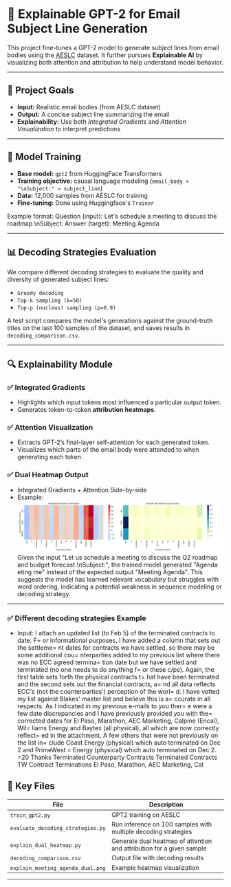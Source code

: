 # 📧 Explainable GPT-2 for Email Subject Line Generation

This project fine-tunes a GPT-2 model to generate subject lines from email bodies using the [AESLC](https://huggingface.co/datasets/Yale-LILY/aeslc) dataset. It further pursues **Explainable AI** by visualizing both attention and attribution to help understand model behavior.

---

## 🚀 Project Goals

- **Input:** Realistic email bodies (from AESLC dataset)
- **Output:** A concise subject line summarizing the email
- **Explainability:** Use both *Integrated Gradients* and *Attention Visualization* to interpret predictions

---

## 🧠 Model Training

- **Base model:** `gpt2` from HuggingFace Transformers
- **Training objective:** causal language modeling (`email_body + "\nSubject:" → subject_line`)
- **Data:** 12,000 samples from AESLC for training
- **Fine-tuning:** Done using Huggingface's `Trainer`

Example format:
Question (input): Let's schedule a meeting to discuss the roadmap.\nSubject:
Answer (target): Meeting Agenda


---

## 📊 Decoding Strategies Evaluation

We compare different decoding strategies to evaluate the quality and diversity of generated subject lines:

- `Greedy decoding`
- `Top-k sampling (k=50)`
- `Top-p (nucleus) sampling (p=0.9)`

A test script compares the model's generations against the ground-truth titles on the last 100 samples of the dataset, and saves results in `decoding_comparison.csv`.

---

## 🔍 Explainability Module

### ✅ Integrated Gradients

- Highlights which input tokens most influenced a particular output token.
- Generates token-to-token **attribution heatmaps**.

### ✅ Attention Visualization

- Extracts GPT-2’s final-layer self-attention for each generated token.
- Visualizes which parts of the email body were attended to when generating each token.

### ✅ Dual Heatmap Output

- Integrated Gradients + Attention Side-by-side
- Example:
  ![example](explain_meeting_agenda_dual.png)
Given the input "Let us schedule a meeting to discuss the Q2 roadmap and budget forecast.\nSubject:", the trained model generated "Agenda eting me" instead of the expected output "Meeting Agenda".
This suggests the model has learned relevant vocabulary but struggles with word ordering, indicating a potential weakness in sequence modeling or decoding strategy.
---

### ✅ Different decoding strategies Example
- Input: I attach an updated list (to Feb 5) of the terminated contracts to date. F= or informational purposes, I have added a column that sets out the settleme= nt dates for contracts we have settled, so there may be some additional cou= nterparties added to my previous list where there was no ECC agreed termina= tion date but we have settled and terminated (no one needs to do anything f= or these c/ps). Again, the first table sets forth the physical contracts t= hat have been terminated and the second sets out the financial contracts, a= nd all data reflects ECC's (not the counterparties') perception of the worl= d. I have vetted my list against Blakes' master list and believe this is a= ccurate in all respects. As I indicated in my previous e-mails to you ther= e were a few date discrepancies and I have previously provided you with the= corrected dates for El Paso, Marathon, AEC Marketing, Calpine (Encal), Wil= liams Energy and Baytex (all physical), all which are now correctly reflect= ed in the attachment. A few others that were not previously on the list in= clude Coast Energy (physical) which auto terminated on Dec 2 and PrimeWest = Energy (physical) which auto terminated on Dec 2. =20 Thanks	Terminated Counterparty Contracts	Terminated Contracts	TW Contract Terminations	El Paso, Marathon, AEC Marketing, Cal


## 📁 Key Files

| File | Description |
|------|-------------|
| `train_gpt2.py` | GPT2 training on AESLC |
| `evaluate_decoding_strategies.py` | Run inference on 100 samples with multiple decoding strategies |
| `explain_dual_heatmap.py` | Generate dual heatmap of attention and attribution for a given sample |
| `decoding_comparison.csv` | Output file with decoding results |
| `explain_meeting_agenda_dual.png` | Example heatmap visualization |

---

